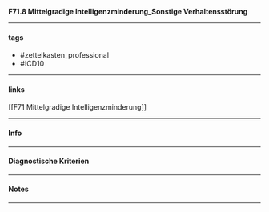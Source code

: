 __F71.8 Mittelgradige Intelligenzminderung_Sonstige Verhaltensstörung__

___________________________________________
#### tags

- #zettelkasten_professional
- #ICD10 
___________________________________________
#### links

[[F71 Mittelgradige Intelligenzminderung]]

___________________________________________
#### Info

___________________________________________
#### Diagnostische Kriterien

___________________________________________
#### Notes

___________________________________________

